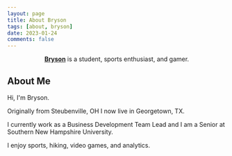 ```yaml
---
layout: page
title: About Bryson
tags: [about, bryson]
date: 2023-01-24
comments: false
---
```

    
<center><a href="https://bryson1221.github.io"><b>Bryson</b></a> is a student, sports enthusiast, and gamer.</center>

## About Me
Hi, I'm Bryson.

Originally from Steubenville, OH I now live in Georgetown, TX.

I currently work as a Business Development Team Lead and I am a Senior at Southern New Hampshire University.

I enjoy sports, hiking, video games, and analytics.
